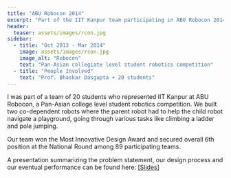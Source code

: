 ```yaml
---
title: "ABU Robocon 2014"
excerpt: "Part of the IIT Kanpur team participating in ABU Robocon 2014"
header:
  teaser: assets/images/rcon.jpg
sidebar:
  - title: "Oct 2013 - Mar 2014"
    image: assets/images/rcon.jpg
    image_alt: "Robocon"
    text: "Pan-Asian collegiate level student robotics competition"
  - title: "People Involved"
    text: "Prof. Bhaskar Dasgupta + 20 students"
---
```

I was part of a team of 20 students who represented IIT Kanpur at ABU Robocon, a Pan-Asian college level student robotics competition. We built two co-dependent robots where the parent robot had to help the child robot navigate a playground, going through various tasks like climbing a ladder and pole jumping. 

Our team won the Most Innovative Design Award and secured overall 6th position at the National Round among 89 participating teams.

A presentation summarizing the problem statement, our design process and our eventual performance can be found here: <a href="/assets/documents/robocon_ppt.pdf">[Slides]</a>
